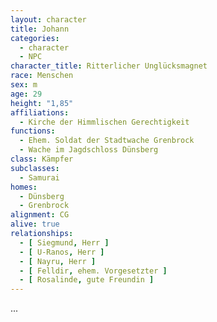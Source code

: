 ```yaml
---
layout: character
title: Johann
categories:
  - character
  - NPC
character_title: Ritterlicher Unglücksmagnet
race: Menschen
sex: m
age: 29
height: "1,85"
affiliations:
  - Kirche der Himmlischen Gerechtigkeit
functions:
  - Ehem. Soldat der Stadtwache Grenbrock
  - Wache im Jagdschloss Dünsberg
class: Kämpfer
subclasses:
  - Samurai
homes:
  - Dünsberg
  - Grenbrock
alignment: CG
alive: true
relationships:
  - [ Siegmund, Herr ]
  - [ U-Ranos, Herr ]
  - [ Nayru, Herr ]
  - [ Felldir, ehem. Vorgesetzter ]
  - [ Rosalinde, gute Freundin ]
---
```


...
